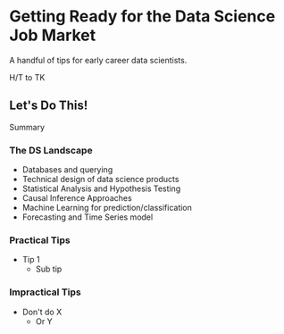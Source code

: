 # Getting Ready for the Data Science Job Market
A handful of tips for early career data scientists. 

H/T to TK

## Let's Do This! 

Summary 

### The DS Landscape
* Databases and querying 
* Technical design of data science products
* Statistical Analysis and Hypothesis Testing
* Causal Inference Approaches 
* Machine Learning for prediction/classification
* Forecasting and Time Series model


### Practical Tips
* Tip 1
    + Sub tip 
    
### Impractical Tips

* Don't do X
    + Or Y 
